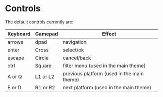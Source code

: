 # Controls

The default controls currently are:

Keyboard| Gamepad   | Effect
--------|-----------|--------
arrows  | dpad      | navigation
enter   | Cross     | select/ok
escape  | Circle    | cancel/back
ctrl    | Square    | filter menu (used in the main theme)
A or Q  | L1 or L2  | previous platform (used in the main theme)
E or D  | R1 or R2  | next platform (used in the main theme)
